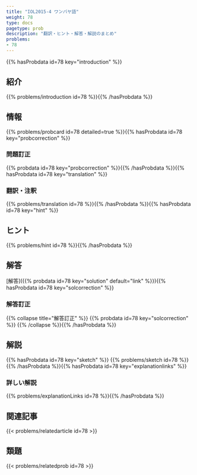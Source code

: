 ```yaml
---
title: "IOL2015-4 ワンバヤ語"
weight: 78
type: docs
pagetype: prob
description: "翻訳・ヒント・解答・解説のまとめ"
problems: 
- 78
---
```


{{% hasProbdata id=78 key="introduction" %}}

## 紹介

{{% problems/introduction id=78 %}}{{% /hasProbdata %}}

## 情報

{{% problems/probcard id=78 detailed=true %}}{{% hasProbdata id=78 key="probcorrection" %}}

### 問題訂正

{{% probdata id=78 key="probcorrection" %}}{{% /hasProbdata %}}{{% hasProbdata id=78 key="translation" %}}

### 翻訳・注釈

{{% problems/translation id=78 %}}{{% /hasProbdata %}}{{% hasProbdata id=78 key="hint" %}}

## ヒント

{{% problems/hint id=78 %}}{{% /hasProbdata %}}

## 解答

[解答]({{% probdata id=78 key="solution" default="link" %}}){{% hasProbdata id=78 key="solcorrection" %}}

### 解答訂正

{{% collapse title="解答訂正" %}}
{{% probdata id=78 key="solcorrection" %}}
{{% /collapse %}}{{% /hasProbdata %}}

## 解説

{{% hasProbdata id=78 key="sketch" %}}
{{% problems/sketch id=78 %}}
{{% /hasProbdata %}}{{% hasProbdata id=78 key="explanationlinks" %}}

### 詳しい解説

{{% problems/explanationLinks id=78 %}}{{% /hasProbdata %}}

## 関連記事

{{< problems/relatedarticle id=78 >}}

## 類題

{{< problems/relatedprob id=78 >}}
